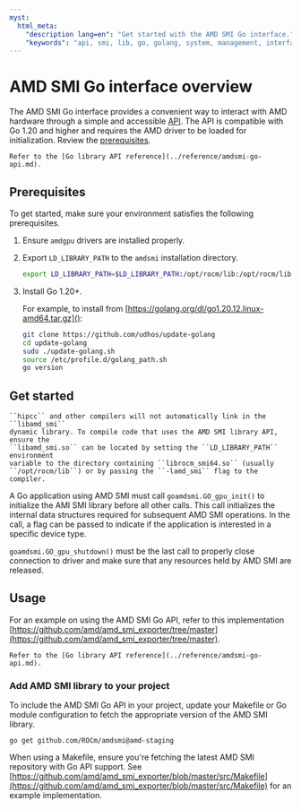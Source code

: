 ```yaml
---
myst:
  html_meta:
    "description lang=en": "Get started with the AMD SMI Go interface."
    "keywords": "api, smi, lib, go, golang, system, management, interface, ROCm"
---
```


# AMD SMI Go interface overview

The AMD SMI Go interface provides a convenient way to interact with AMD
hardware through a simple and accessible [API](../reference/amdsmi-go-api.md).
The API is compatible with Go 1.20 and higher and requires the AMD driver to
be loaded for initialization. Review the [prerequisites](#install_reqs).

```{seealso}
Refer to the [Go library API reference](../reference/amdsmi-go-api.md).
```

## Prerequisites

To get started, make sure your environment satisfies the following prerequisites.

1. Ensure `amdgpu` drivers are installed properly.

2. Export `LD_LIBRARY_PATH` to the `amdsmi` installation directory.

   ```bash
   export LD_LIBRARY_PATH=$LD_LIBRARY_PATH:/opt/rocm/lib:/opt/rocm/lib64:
   ```

3. Install Go 1.20+.

   For example, to install from [https://golang.org/dl/go1.20.12.linux-amd64.tar.gz]():

   ```bash
   git clone https://github.com/udhos/update-golang
   cd update-golang
   sudo ./update-golang.sh
   source /etc/profile.d/golang_path.sh
   go version
   ```

## Get started

```{note}
``hipcc`` and other compilers will not automatically link in the ``libamd_smi``
dynamic library. To compile code that uses the AMD SMI library API, ensure the
``libamd_smi.so`` can be located by setting the ``LD_LIBRARY_PATH`` environment
variable to the directory containing ``librocm_smi64.so`` (usually
``/opt/rocm/lib``) or by passing the ``-lamd_smi`` flag to the compiler.
```

A Go application using AMD SMI must call `goamdsmi.GO_gpu_init()` to initialize
the AMI SMI library before all other calls. This call initializes the internal
data structures required for subsequent AMD SMI operations. In the call, a flag
can be passed to indicate if the application is interested in a specific device
type.

`goamdsmi.GO_gpu_shutdown()` must be the last call to properly close connection to
driver and make sure that any resources held by AMD SMI are released.

## Usage

For an example on using the AMD SMI Go API, refer to this implementation
[https://github.com/amd/amd_smi_exporter/tree/master](https://github.com/amd/amd_smi_exporter/tree/master).

```{seealso}
Refer to the [Go library API reference](../reference/amdsmi-go-api.md).
```

### Add AMD SMI library to your project

To include the AMD SMI Go API in your project, update your Makefile or Go module configuration
to fetch the appropriate version of the AMD SMI library.

```shell
go get github.com/ROCm/amdsmi@amd-staging 
```

When using a Makefile, ensure you're fetching the latest AMD SMI repository
with Go API support. See
[https://github.com/amd/amd_smi_exporter/blob/master/src/Makefile](https://github.com/amd/amd_smi_exporter/blob/master/src/Makefile)
for an example implementation.
